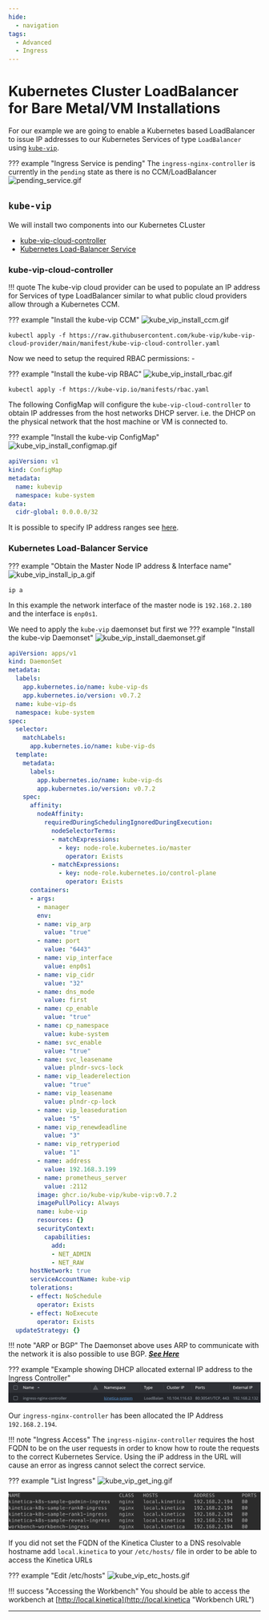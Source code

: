 ```yaml
---
hide:
  - navigation
tags:
  - Advanced
  - Ingress
---
```

# Kubernetes Cluster LoadBalancer for Bare Metal/VM Installations

For our example we are going to enable a Kubernetes based LoadBalancer to issue
IP addresses to our Kubernetes Services of type `LoadBalancer` using
[`kube-vip`](https://kube-vip.io/).

??? example "Ingress Service is pending"
    The `ingress-nginx-controller` is currently in the `pending` state as there is no CCM/LoadBalancer
    ![pending_service.gif](..%2Fimages%2Fkube_vip%2Fpending_service.gif)

## `kube-vip`

We will install two components into our Kubernetes CLuster

* [kube-vip-cloud-controller](https://kube-vip.io/docs/usage/cloud-provider/)
* [Kubernetes Load-Balancer Service](https://kube-vip.io/docs/usage/kubernetes-services/)

### kube-vip-cloud-controller

!!! quote
    The kube-vip cloud provider can be used to populate 
    an IP address for Services of type LoadBalancer similar to what 
    public cloud providers allow through a Kubernetes CCM.

??? example "Install the kube-vip CCM"
    ![kube_vip_install_ccm.gif](..%2Fimages%2Fkube_vip%2Fkube_vip_install_ccm.gif)

```shell title="Install the kube-vip CCM"
kubectl apply -f https://raw.githubusercontent.com/kube-vip/kube-vip-cloud-provider/main/manifest/kube-vip-cloud-controller.yaml
```

Now we need to setup the required RBAC permissions: -

??? example "Install the kube-vip RBAC"
    ![kube_vip_install_rbac.gif](..%2Fimages%2Fkube_vip%2Fkube_vip_install_rbac.gif)

```shell title="Install kube-vip RBAC"
kubectl apply -f https://kube-vip.io/manifests/rbac.yaml
```

The following ConfigMap will configure the `kube-vip-cloud-controller` to obtain
IP addresses from the host networks DHCP server. i.e. the DHCP
on the physical network that the host machine or VM is connected to.

??? example "Install the kube-vip ConfigMap"
    ![kube_vip_install_configmap.gif](..%2Fimages%2Fkube_vip%2Fkube_vip_install_configmap.gif)

```yaml title="Install the kube-vip ConfigMap"
apiVersion: v1
kind: ConfigMap
metadata:
  name: kubevip
  namespace: kube-system
data:
  cidr-global: 0.0.0.0/32
```

It is possible to specify IP address ranges see [here](https://kube-vip.io/docs/usage/cloud-provider/).

### Kubernetes Load-Balancer Service

??? example "Obtain the Master Node IP address & Interface name"
    ![kube_vip_install_ip_a.gif](..%2Fimages%2Fkube_vip%2Fkube_vip_install_ip_a.gif)

```shell title="Obtain the Master Node IP address & Interface name"
ip a
```

In this example the network interface of the master node is `192.168.2.180` and the interface is
`enp0s1`.

We need to apply the `kube-vip` daemonset but first we 
??? example "Install the kube-vip Daemonset"
    ![kube_vip_install_daemonset.gif](..%2Fimages%2Fkube_vip%2Fkube_vip_install_daemonset.gif)

```yaml title="Install the kube-vip Daemonset"
apiVersion: apps/v1
kind: DaemonSet
metadata:
  labels:
    app.kubernetes.io/name: kube-vip-ds
    app.kubernetes.io/version: v0.7.2
  name: kube-vip-ds
  namespace: kube-system
spec:
  selector:
    matchLabels:
      app.kubernetes.io/name: kube-vip-ds
  template:
    metadata:
      labels:
        app.kubernetes.io/name: kube-vip-ds
        app.kubernetes.io/version: v0.7.2
    spec:
      affinity:
        nodeAffinity:
          requiredDuringSchedulingIgnoredDuringExecution:
            nodeSelectorTerms:
            - matchExpressions:
              - key: node-role.kubernetes.io/master
                operator: Exists
            - matchExpressions:
              - key: node-role.kubernetes.io/control-plane
                operator: Exists
      containers:
      - args:
        - manager
        env:
        - name: vip_arp
          value: "true"
        - name: port
          value: "6443"
        - name: vip_interface
          value: enp0s1
        - name: vip_cidr
          value: "32"
        - name: dns_mode
          value: first
        - name: cp_enable
          value: "true"
        - name: cp_namespace
          value: kube-system
        - name: svc_enable
          value: "true"
        - name: svc_leasename
          value: plndr-svcs-lock
        - name: vip_leaderelection
          value: "true"
        - name: vip_leasename
          value: plndr-cp-lock
        - name: vip_leaseduration
          value: "5"
        - name: vip_renewdeadline
          value: "3"
        - name: vip_retryperiod
          value: "1"
        - name: address
          value: 192.168.3.199
        - name: prometheus_server
          value: :2112
        image: ghcr.io/kube-vip/kube-vip:v0.7.2
        imagePullPolicy: Always
        name: kube-vip
        resources: {}
        securityContext:
          capabilities:
            add:
            - NET_ADMIN
            - NET_RAW
      hostNetwork: true
      serviceAccountName: kube-vip
      tolerations:
      - effect: NoSchedule
        operator: Exists
      - effect: NoExecute
        operator: Exists
  updateStrategy: {}
```

!!! note "ARP or BGP"
    The Daemonset above uses ARP to communicate with the network it is also possible to use BGP.
    [**_See Here_**](https://kube-vip.io/docs/installation/daemonset/#bgp-example-for-daemonset)

??? example "Example showing DHCP allocated external IP address to the Ingress Controller"
    ![ingress_not_pending.png](..%2Fimages%2Fingress_not_pending.png)

Our `ingress-nginx-controller` has been allocated the IP Address `192.168.2.194`.  

!!! note "Ingress Access"
    The `ingress-niginx-controller` requires the host FQDN to be on the user requests in order to know
    how to route the requests to the correct Kubernetes Service. Using the iP address in the URL will cause
    an error as ingress cannot select the correct service.

??? example "List Ingress"
    ![kube_vip_get_ing.gif](..%2Fimages%2Fkube_vip%2Fkube_vip_get_ing.gif)

![get_ing.png](..%2Fimages%2Fkube_vip%2Fget_ing.png)

If you did not set the FQDN of the Kinetica Cluster to a DNS resolvable hostname add `local.kinetica`
to your `/etc/hosts/` file in order to be able to access the Kinetica URLs

??? example "Edit /etc/hosts"
    ![kube_vip_etc_hosts.gif](..%2Fimages%2Fkube_vip%2Fkube_vip_etc_hosts.gif)

!!! success "Accessing the Workbench"
    You should be able to access the workbench at [http://local.kinetica](http://local.kinetica "Workbench URL")


---
